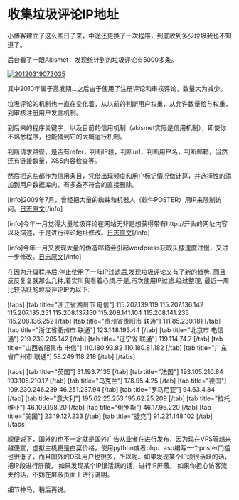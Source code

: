 # 收集垃圾评论IP地址

小博客建立了这么些日子来，中途还更换了一次程序，到底收到多少垃圾我也不知道了。 

后台看了一眼Akismet，发现统计到的垃圾评论有5000多条。

[![20120319073035](https://attachment.soulteary.com/2012/03/19/20120319073035.jpg "20120319073035")](https://attachment.soulteary.com/2012/03/19/20120319073035.jpg)


其中2010年属于高发期...之后由于使用了注册评论和审核评论，数量大为减少。

垃圾评论的机制也一直在变化着，从以前的判断用户权重，从允许数量给与权重，到审核注册用户发言机制。

到后来的程序关键字，以及目前的信用机制（akismet实际是信用机制），即使你不熟悉程序，也能猜到它的大概运行机制。

判断请求路径，是否有refer，判断IP段，判断url，判断用户名，判断邮箱，当然还有链接数量，XSS内容检查等。

然后把这些都作为信用条目，凭借出现频度和用户标记情况做计算，并选择性的添加到用户数据库内，有多条不符合的直接删除。


[info]2009年7月，曾经把大量的蜘蛛和机器人（软件POSTER）用IP来限制访问。[日志原文](http://promiseforever.com/2009/07/12/%E5%9E%83%E5%9C%BE%E8%AF%84%E8%AE%BA%E7%9A%84ip.html)[/info]

[info]今年一月觉得大量垃圾评论在网站无非是想获得带有http://开头的网址内容以及描述，于是进行评论地址修改。[日志原文](http://promiseforever.com/2012/01/30/%E8%AF%84%E8%AE%BA%E4%BF%A1%E6%81%AF%E8%BF%87%E6%BB%A4%E4%BF%9D%E6%8A%A4.html)[/info]

[info]今年一月又发现大量的伪造邮箱会引起wordpress获取头像速度过慢，又进一步修改。[日志原文](http://promiseforever.com/2012/02/01/%E9%92%88%E5%AF%B9%E5%9E%83%E5%9C%BE%E8%AF%84%E8%AE%BA%E7%9A%84%E8%BF%9B%E4%B8%80%E6%AD%A5%E4%BC%98%E5%8C%96.html)[/info]

在因为升级程序后,停止使用了一阵IP过滤后,发现垃圾评论又有了新的趋势.
而且反反复复就那么几种,着实叫我看着心烦.于是,再次使用IP过滤.经过整理,
最近一周比较活跃的垃圾评论IP为以下:



[tabs]
[tab title="浙江省湖州市 电信"]
115.207.139.119
115.207.136.142
115.207.135.251
115.208.137.150
115.208.141.104
115.208.141.235
115.208.136.252
[/tab]
[tab title="贵州省贵阳市 联通"]
111.85.239.181
[/tab]
[tab title="浙江省衢州市 联通"]
123.148.193.44
[/tab]
[tab title="北京市 电信通"]
219.239.205.142
[/tab]
[tab title="辽宁省 联通"]
119.114.74.7
[/tab]
[tab title="山西省阳泉市 电信"]
110.180.93.82
110.180.81.182
[/tab]
[tab title="广东省广州市 联通"]
58.249.118.218
[/tab]
[/tabs]




[tabs]
[tab title="英国"]
31.193.7.135
[/tab]
[tab title="法国"]
193.105.210.84
193.105.210.17
[/tab]
[tab title="乌克兰"]
178.95.4.25
[/tab]
[tab title="德国"]
109.230.246.239
46.251.237.94
[/tab]
[tab title="罗马尼亚"]
94.63.4.84
[/tab]
[tab title="意大利"]
195.62.25.253
195.62.25.209
[/tab]
[tab title="拉托维亚"]
46.109.198.20
[/tab]
[tab title="俄罗斯"]
46.17.96.220 
[/tab]
[tab title="美国"]
23.19.127.233
[/tab]
[tab title="捷克"]
91.221.148.102
[/tab]
[/tabs]

顺便说下，国外的也不一定就是国外广告从业者在进行发布，因为现在VPS等越来越便宜，虚拟主机更是白菜价格，使用python或者php、asp编写一个poster门槛也很低了，而且国外的DSL用户也很多，所以呢。如果发现某个IP段很活跃的话，把IP段进行屏蔽，
如果发现某个IP很活跃的话，进行IP屏蔽。
如果你担心访客流失的话，不妨在屏蔽页面上进行说明。

细节神马，稍后再说。

